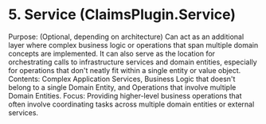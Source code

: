 # 5. Service (ClaimsPlugin.Service)
Purpose: (Optional, depending on architecture) Can act as an additional layer where complex business logic or operations that span multiple domain concepts are implemented. It can also serve as the location for orchestrating calls to infrastructure services and domain entities, especially for operations that don't neatly fit within a single entity or value object.
Contents: Complex Application Services, Business Logic that doesn't belong to a single Domain Entity, and Operations that involve multiple Domain Entities.
Focus: Providing higher-level business operations that often involve coordinating tasks across multiple domain entities or external services.